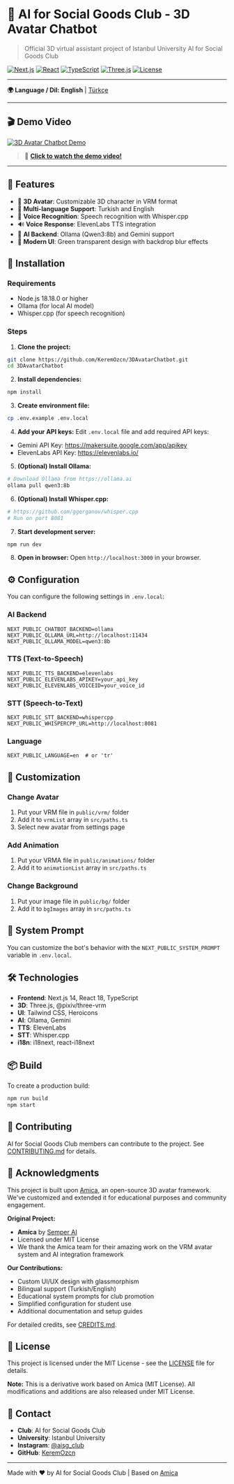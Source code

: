 # 🤖 AI for Social Goods Club - 3D Avatar Chatbot

> Official 3D virtual assistant project of Istanbul University AI for Social Goods Club

[![Next.js](https://img.shields.io/badge/Next.js-14-black)](https://nextjs.org/)
[![React](https://img.shields.io/badge/React-18-blue)](https://reactjs.org/)
[![TypeScript](https://img.shields.io/badge/TypeScript-5.6-blue)](https://www.typescriptlang.org/)
[![Three.js](https://img.shields.io/badge/Three.js-0.169-green)](https://threejs.org/)
[![License](https://img.shields.io/badge/License-MIT-yellow.svg)](LICENSE)

---

**🌍 Language / Dil:** **English** | [Türkçe](README.md)

---

## 🎬 Demo Video

[![3D Avatar Chatbot Demo](https://img.youtube.com/vi/vTlst4BU0J0/maxresdefault.jpg)](https://youtu.be/vTlst4BU0J0)

> 🎥 **[Click to watch the demo video!](https://youtu.be/vTlst4BU0J0)**

---

## 🎯 Features

- 🤖 **3D Avatar**: Customizable 3D character in VRM format
- 💬 **Multi-language Support**: Turkish and English
- 🎤 **Voice Recognition**: Speech recognition with Whisper.cpp
- 🔊 **Voice Response**: ElevenLabs TTS integration
- 🧠 **AI Backend**: Ollama (Qwen3:8b) and Gemini support
- 🎨 **Modern UI**: Green transparent design with backdrop blur effects

## 🚀 Installation

### Requirements

- Node.js 18.18.0 or higher
- Ollama (for local AI model)
- Whisper.cpp (for speech recognition)

### Steps

1. **Clone the project:**
```bash
git clone https://github.com/KeremOzcn/3DAvatarChatbot.git
cd 3DAvatarChatbot
```

2. **Install dependencies:**
```bash
npm install
```

3. **Create environment file:**
```bash
cp .env.example .env.local
```

4. **Add your API keys:**
Edit `.env.local` file and add required API keys:
- Gemini API Key: https://makersuite.google.com/app/apikey
- ElevenLabs API Key: https://elevenlabs.io/

5. **(Optional) Install Ollama:**
```bash
# Download Ollama from https://ollama.ai
ollama pull qwen3:8b
```

6. **(Optional) Install Whisper.cpp:**
```bash
# https://github.com/ggerganov/whisper.cpp
# Run on port 8081
```

7. **Start development server:**
```bash
npm run dev
```

8. **Open in browser:**
Open `http://localhost:3000` in your browser.

## ⚙️ Configuration

You can configure the following settings in `.env.local`:

### AI Backend
```env
NEXT_PUBLIC_CHATBOT_BACKEND=ollama
NEXT_PUBLIC_OLLAMA_URL=http://localhost:11434
NEXT_PUBLIC_OLLAMA_MODEL=qwen3:8b
```

### TTS (Text-to-Speech)
```env
NEXT_PUBLIC_TTS_BACKEND=elevenlabs
NEXT_PUBLIC_ELEVENLABS_APIKEY=your_api_key
NEXT_PUBLIC_ELEVENLABS_VOICEID=your_voice_id
```

### STT (Speech-to-Text)
```env
NEXT_PUBLIC_STT_BACKEND=whispercpp
NEXT_PUBLIC_WHISPERCPP_URL=http://localhost:8081
```

### Language
```env
NEXT_PUBLIC_LANGUAGE=en  # or 'tr'
```

## 🎨 Customization

### Change Avatar
1. Put your VRM file in `public/vrm/` folder
2. Add it to `vrmList` array in `src/paths.ts`
3. Select new avatar from settings page

### Add Animation
1. Put your VRMA file in `public/animations/` folder
2. Add it to `animationList` array in `src/paths.ts`

### Change Background
1. Put your image file in `public/bg/` folder
2. Add it to `bgImages` array in `src/paths.ts`

## 📝 System Prompt

You can customize the bot's behavior with the `NEXT_PUBLIC_SYSTEM_PROMPT` variable in `.env.local`.

## 🛠️ Technologies

- **Frontend**: Next.js 14, React 18, TypeScript
- **3D**: Three.js, @pixiv/three-vrm
- **UI**: Tailwind CSS, Heroicons
- **AI**: Ollama, Gemini
- **TTS**: ElevenLabs
- **STT**: Whisper.cpp
- **i18n**: i18next, react-i18next

## 📦 Build

To create a production build:

```bash
npm run build
npm start
```

## 🤝 Contributing

AI for Social Goods Club members can contribute to the project. See [CONTRIBUTING.md](CONTRIBUTING.md) for details.

## 🙏 Acknowledgments

This project is built upon [Amica](https://github.com/semperai/amica), an open-source 3D avatar framework. We've customized and extended it for educational purposes and community engagement.

**Original Project:**
- **Amica** by [Semper AI](https://github.com/semperai/amica)
- Licensed under MIT License
- We thank the Amica team for their amazing work on the VRM avatar system and AI integration framework

**Our Contributions:**
- Custom UI/UX design with glassmorphism
- Bilingual support (Turkish/English)
- Educational system prompts for club promotion
- Simplified configuration for student use
- Additional documentation and setup guides

For detailed credits, see [CREDITS.md](CREDITS.md).

## 📄 License

This project is licensed under the MIT License - see the [LICENSE](LICENSE) file for details.

**Note:** This is a derivative work based on Amica (MIT License). All modifications and additions are also released under MIT License.

## 👥 Contact

- **Club**: AI for Social Goods Club
- **University**: Istanbul University
- **Instagram**: [@aisg_club](https://instagram.com/aisg_club)
- **GitHub**: [KeremOzcn](https://github.com/KeremOzcn)

---

Made with ❤️ by AI for Social Goods Club | Based on [Amica](https://github.com/semperai/amica)
